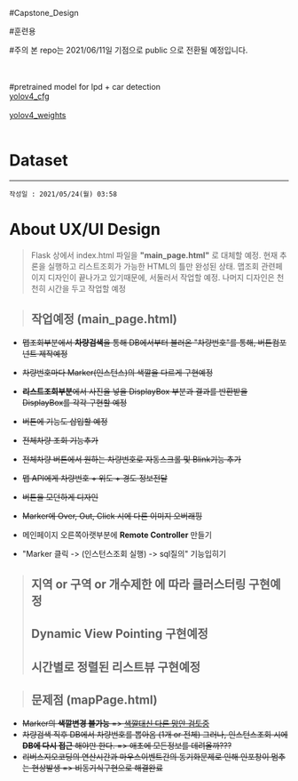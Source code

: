 #Capstone_Design





#훈련용 <br/>




#주의
본 repo는 2021/06/11일 기점으로 public 으로 전환될 예정입니다.<br/>

<br />
<br />
#pretrained model for lpd + car detection<br />
<a href='https://drive.google.com/uc?export=download&id=1NcJtEwboqtQ9u27lerYOqS3kUrg6cGKv'>yolov4_cfg</a> <br /><br />
<a href='https://drive.google.com/uc?export=download&id=1a-Nkl7Hc4Lx27L72qaBZFmkbcIyEcQvA'>yolov4_weights</a> <br/><br/>

# Dataset

* * *
```
작성일 : 2021/05/24(월) 03:58
```
# About UX/UI Design
> Flask 상에서 index.html 파일을 **"main_page.html"** 로 대체할 예정.
> 현재 추론을 실행하고 리스트조회가 가능한 HTML의 틀만 완성된 상태.
> 맵조회 관련페이지 디자인이 끝나가고 있기때문에, 서둘러서 작업할 예정.
> 나머지 디자인은 천천히 시간을 두고 작업할 예정

> ## 작업예정 (main_page.html)
- ~~맵조회부분에서 **차량검색**을 통해 DB에서부터 불러온 "차량번호"를 통해, 버튼컴포넌트 제작예정~~
- ~~차량번호마다 Marker(인스턴스)의 색깔을 다르게 구현예정~~
- ~~**리스트조회부분**에서 사진을 넣을 DisplayBox 부분과 결과를 반환받을 DisplayBox를 각각 구현할 예정~~
- ~~버튼에 기능도 삽입할 예정~~
- ~~전체차량 조회 기능추가~~
- ~~전체차량 버튼에서 원하는 차량번호로 자동스크롤 및 Blink기능 추가~~
- ~~맵 API에게 차량번호 + 위도 + 경도 정보전달~~
- ~~버튼을 모던하게 디자인~~
- ~~Marker에 Over, Out, Click 시에 다른 이미지 오버래핑~~

- 메인페이지 오른쪽아랫부분에 **Remote Controller** 만들기
- "Marker 클릭 -> (인스턴스조회 실행) -> sql질의" 기능입히기
> ## 지역 or 구역 or 개수제한  에 따라 클러스터링 구현예정
> ## Dynamic View Pointing 구현예정
> ## 시간별로 정렬된 리스트뷰 구현예정


> ## 문제점 (mapPage.html)
- ~~Marker의 **색깔변경 불가능** => <u>색깔대신 다른 망안 검토중</u>~~
- ~~차량검색 직후 DB에서 차량번호를 뽑아옴 (1개 or 전체) 그러나, 인스턴스조회 시에 **DB에 다시 접근** 해야만 한다. => 애초에 모든정보를 데려올까???~~
- ~~리버스지오코딩의 연산시간과 마우스이벤트간의 동기화문제로 인해 인포창이 멈추는 현상발생 => 비동기식구현으로 해결완료~~
